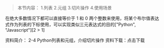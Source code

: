 > 本节内容：
> 1.列表
> 2.元组
> 3.切片操作
> 4.使用场景

在绝大多数情况下都可以直接等价于 1 和 0 两个整数来使用，将某个布尔值表达式作为列表的下标使用，可以实现类似三元表达式的目的["Python", "Javascript"][2 > 1]

资料简介： 2-4 Python列表和元组，介绍切片操作
资料下载：点击下载